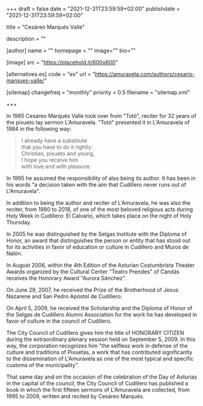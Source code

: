 +++
draft = false
date = "2021-12-31T23:59:59+02:00"
publishdate = "2021-12-31T23:59:59+02:00"

title = "Cesáreo Marqués Valle"

description = ""

[author]
    name = ""
    homepage = ""
    image=""
    bio=""

[image]
    src = "https://placehold.it/600x600"

[alternatives.es]
    code = "es"
    url = "https://amuravela.com/authors/cesario-marques-valle/"

[sitemap]
  changefreq = "monthly"
  priority = 0.5
  filename = "sitemap.xml"

+++

In 1985 Cesáreo Marqués Valle took over from "Totó", reciter for 32 years of the pixueto lay sermon L'Amuravela. "Totó" presented it in L'Amuravela of 1984 in the following way:

> I already have a substitute\
that you have to do it rightly:\
Christian, pixueto and young,\
I hope you receive him\
with love and with pleasure.

In 1995 he assumed the responsibility of also being its author. It has been in his words "a decision taken with the aim that Cudillero never runs out of L'Amuravela".

In addition to being the author and reciter of L'Amuravela, he was also the reciter, from 1980 to 2018, of one of the most beloved religious acts during Holy Week in Cudillero: El Calvario, which takes place on the night of Holy Thursday.

In 2005 he was distinguished by the Selgas Institute with the Diploma of Honor, an award that distinguishes the person or entity that has stood out for its activities in favor of education or culture in Cudillero and Muros de Nalón.

In August 2006, within the 4th Edition of the Asturian Costumbrista Theater Awards organized by the Cultural Center "Teatro Prendes" of Candás receives the Honorary Award "Aurora Sánchez".

On June 29, 2007, he received the Prize of the Brotherhood of Jesus Nazarene and San Pedro Apóstol de Cudillero.

On April 5, 2009, he received the Scholarship and the Diploma of Honor of the Selgas de Cudillero Alumni Association for the work he has developed in favor of culture in the council of Cudillero.

The City Council of Cudillero gives him the title of HONORARY CITIZEN during the extraordinary plenary session held on September 5, 2009. In this way, the corporation recognizes him "the selfless work in defense of the culture and traditions of Pixuetas, a work that has contributed significantly to the dissemination of L'Amuravela as one of the most typical and specific customs of the municipality".

That same day and on the occasion of the celebration of the Day of Asturias in the capital of the council, the City Council of Cudillero has published a book in which the first fifteen sermons of L'Amuravela are collected, from 1995 to 2009, written and recited by Cesáreo Marqués.
